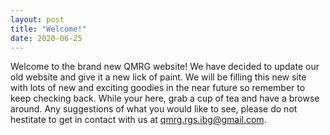 ```yaml
---
layout: post
title: "Welcome!"
date: 2020-06-25
---
```


Welcome to the brand new QMRG website! We have decided to update our old website and give it a new lick of paint. We will be filling this new site with lots of new and exciting goodies in the near future so remember to keep checking back. While your here, grab a cup of tea and have a browse around. Any suggestions of what you would like to see, please do not hestitate to get in contact with us at qmrg.rgs.ibg@gmail.com.
